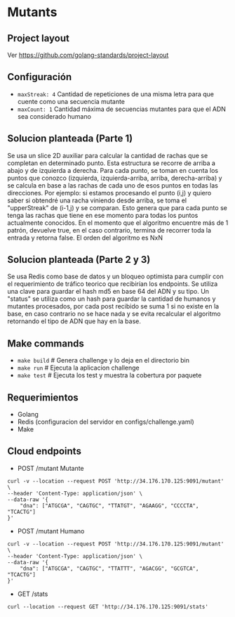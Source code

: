 # Mutants

## Project layout
Ver https://github.com/golang-standards/project-layout

## Configuración
* `maxStreak: 4` Cantidad de repeticiones de una misma letra para que cuente como una secuencia mutante
* `maxCount: 1` Cantidad máxima de secuencias mutantes para que el ADN sea considerado humano

## Solucion planteada (Parte 1)
Se usa un slice 2D auxiliar para calcular la cantidad de rachas que se completan en determinado punto. Esta estructura se recorre de arriba a abajo y de izquierda a derecha.
Para cada punto, se toman en cuenta los puntos que conozco (izquierda, izquierda-arriba, arriba, derecha-arriba) y se calcula en base a las rachas de cada uno de esos puntos en todas las direcciones. Por ejemplo: si estamos procesando el punto (i,j) y quiero saber si obtendré una racha viniendo desde arriba, se toma el "upperStreak" de (i-1,j) y se comparan. Esto genera que para cada punto se tenga las rachas que tiene en ese momento para todas los puntos actualmente conocidos.
En el momento que el algoritmo encuentre más de 1 patrón, devuelve true, en el caso contrario, termina de recorrer toda la entrada y retorna false.
El orden del algoritmo es NxN

## Solucion planteada (Parte 2 y 3)
Se usa Redis como base de datos y un bloqueo optimista para cumplir con el requerimiento de tráfico teorico que recibirían los endpoints. Se utiliza una clave para guardar el hash md5 en base 64 del ADN y su tipo. Un "status" se utiliza como un hash para guardar la cantidad de humanos y mutantes procesados, por cada post recibido se suma 1 si no existe en la base, en caso contrario no se hace nada y se evita recalcular el algoritmo retornando el tipo de ADN que hay en la base.

## Make commands
* `make build`   # Genera challenge y lo deja en el directorio bin
* `make run`     # Ejecuta la aplicacion challenge
* `make test`    # Ejecuta los test y muestra la cobertura por paquete

## Requerimientos
* Golang
* Redis (configuracion del servidor en configs/challenge.yaml)
* Make

## Cloud endpoints
* POST /mutant Mutante

```
curl -v --location --request POST 'http://34.176.170.125:9091/mutant' \
--header 'Content-Type: application/json' \
--data-raw '{
    "dna": ["ATGCGA", "CAGTGC", "TTATGT", "AGAAGG", "CCCCTA", "TCACTG"]
}'
```

* POST /mutant Humano
```
curl -v --location --request POST 'http://34.176.170.125:9091/mutant' \
--header 'Content-Type: application/json' \
--data-raw '{
    "dna": ["ATGCGA", "CAGTGC", "TTATTT", "AGACGG", "GCGTCA", "TCACTG"]
}'
```

* GET /stats
```
curl --location --request GET 'http://34.176.170.125:9091/stats'
```
